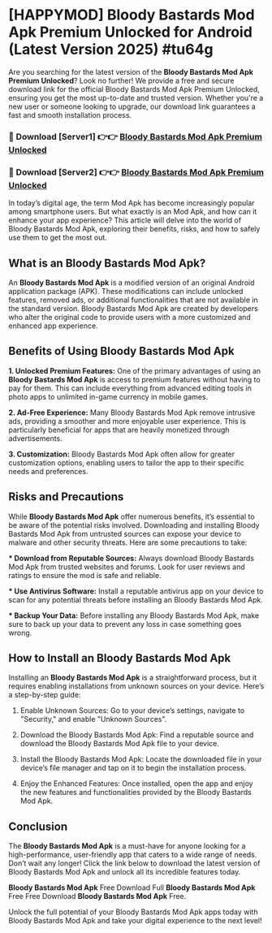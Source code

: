 # [HAPPYMOD] Bloody Bastards Mod Apk Premium Unlocked for Android (Latest Version 2025) #tu64g

Are you searching for the latest version of the <strong>Bloody Bastards Mod Apk Premium Unlocked</strong>? Look no further! We provide a free and secure download link for the official Bloody Bastards Mod Apk Premium Unlocked, ensuring you get the most up-to-date and trusted version. Whether you're a new user or someone looking to upgrade, our download link guarantees a fast and smooth installation process.


<h3>🔴 Download [Server1] 👉👉 <a href="https://appsnew.pages.dev?q=Bloody+Bastards+Mod+Apk">Bloody Bastards Mod Apk Premium Unlocked</a></h3>

<h3>🔴 Download [Server2] 👉👉 <a href="https://appsnew.pages.dev?q=Bloody+Bastards+Mod+Apk">Bloody Bastards Mod Apk Premium Unlocked</a></h3>


In today’s digital age, the term Mod Apk has become increasingly popular among smartphone users. But what exactly is an Mod Apk, and how can it enhance your app experience? This article will delve into the world of Bloody Bastards Mod Apk, exploring their benefits, risks, and how to safely use them to get the most out.


<h2>What is an Bloody Bastards Mod Apk?</h2>

An <strong>Bloody Bastards Mod Apk</strong> is a modified version of an original Android application package (APK). These modifications can include unlocked features, removed ads, or additional functionalities that are not available in the standard version. Bloody Bastards Mod Apk are created by developers who alter the original code to provide users with a more customized and enhanced app experience.


<h2>Benefits of Using Bloody Bastards Mod Apk</h2>

<strong> 1. Unlocked Premium Features:</strong> One of the primary advantages of using an <strong>Bloody Bastards Mod Apk</strong> is access to premium features without having to pay for them. This can include everything from advanced editing tools in photo apps to unlimited in-game currency in mobile games.

<strong> 2. Ad-Free Experience:</strong> Many Bloody Bastards Mod Apk remove intrusive ads, providing a smoother and more enjoyable user experience. This is particularly beneficial for apps that are heavily monetized through advertisements.

<strong> 3. Customization:</strong> Bloody Bastards Mod Apk often allow for greater customization options, enabling users to tailor the app to their specific needs and preferences.


<h2>Risks and Precautions</h2>

While <strong>Bloody Bastards Mod Apk</strong> offer numerous benefits, it’s essential to be aware of the potential risks involved. Downloading and installing Bloody Bastards Mod Apk from untrusted sources can expose your device to malware and other security threats. Here are some precautions to take:

<strong> * Download from Reputable Sources:</strong> Always download Bloody Bastards Mod Apk from trusted websites and forums. Look for user reviews and ratings to ensure the mod is safe and reliable.

<strong> * Use Antivirus Software:</strong> Install a reputable antivirus app on your device to scan for any potential threats before installing an Bloody Bastards Mod Apk.

<strong> * Backup Your Data:</strong> Before installing any Bloody Bastards Mod Apk, make sure to back up your data to prevent any loss in case something goes wrong.


<h2>How to Install an Bloody Bastards Mod Apk</h2>

Installing an <strong>Bloody Bastards Mod Apk</strong> is a straightforward process, but it requires enabling installations from unknown sources on your device. Here’s a step-by-step guide:

 1. Enable Unknown Sources: Go to your device’s settings, navigate to "Security," and enable "Unknown Sources".

 2. Download the Bloody Bastards Mod Apk: Find a reputable source and download the Bloody Bastards Mod Apk file to your device.

 3. Install the Bloody Bastards Mod Apk: Locate the downloaded file in your device’s file manager and tap on it to begin the installation process.

 4. Enjoy the Enhanced Features: Once installed, open the app and enjoy the new features and functionalities provided by the Bloody Bastards Mod Apk.


<h2><strong>Conclusion</strong></h2>

The <strong>Bloody Bastards Mod Apk</strong> is a must-have for anyone looking for a high-performance, user-friendly app that caters to a wide range of needs. Don’t wait any longer! Click the link below to download the latest version of Bloody Bastards Mod Apk and unlock all its incredible features today.

<strong>Bloody Bastards Mod Apk</strong> Free Download Full <strong>Bloody Bastards Mod Apk</strong> Free Free Download <strong>Bloody Bastards Mod Apk</strong> Free.

Unlock the full potential of your Bloody Bastards Mod Apk apps today with Bloody Bastards Mod Apk and take your digital experience to the next level!